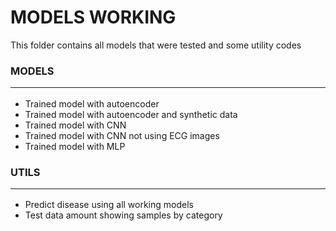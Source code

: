 # MODELS WORKING
This folder contains all models that were tested and some utility codes

### MODELS <hr/>
- Trained model with autoencoder
- Trained model with autoencoder and synthetic data
- Trained model with CNN
- Trained model with CNN not using ECG images
- Trained model with MLP

### UTILS <hr/>
- Predict disease using all working models
- Test data amount showing samples by category
